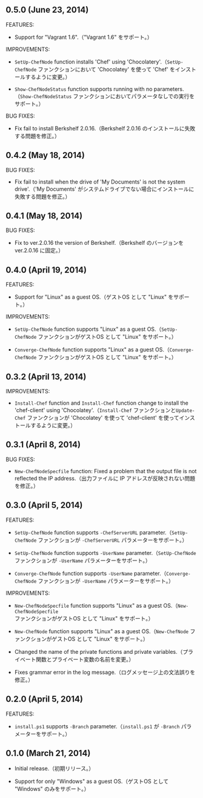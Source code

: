 ## 0.5.0 (June 23, 2014)

FEATURES:

  - Support for "Vagrant 1.6".（"Vagrant 1.6" をサポート。）

IMPROVEMENTS:

  - `SetUp-ChefNode` function installs 'Chef' using 'Chocolatery'.（`SetUp-ChefNode` ファンクションにおいて 'Chocolatey' を使って 'Chef' をインストールするように変更。）

  - `Show-ChefNodeStatus` function supports running with no parameters.（`Show-ChefNodeStatus` ファンクションにおいてパラメータなしでの実行をサポート。）

BUG FIXES:

  - Fix fail to install Berkshelf 2.0.16.（Berkshelf 2.0.16 のインストールに失敗する問題を修正。）

## 0.4.2 (May 18, 2014)

BUG FIXES:

  - Fix fail to install when the drive of 'My Documents' is not the system drive'.（'My Documents' がシステムドライブでない場合にインストールに失敗する問題を修正。）

## 0.4.1 (May 18, 2014)

BUG FIXES:

  - Fix to ver.2.0.16 the version of Berkshelf.（Berkshelf のバージョンを ver.2.0.16 に固定。）

## 0.4.0 (April 19, 2014)

FEATURES:

  - Support for "Linux" as a guest OS.（ゲストOS として "Linux" をサポート。）

IMPROVEMENTS:

  - `SetUp-ChefNode` function supports "Linux" as a guest OS.（`SetUp-ChefNode` ファンクションがゲストOS として "Linux" をサポート。）

  - `Converge-ChefNode` function supports "Linux" as a guest OS.（`Converge-ChefNode` ファンクションがゲストOS として "Linux" をサポート。）

## 0.3.2 (April 13, 2014)

IMPROVEMENTS:

  - `Install-Chef` function and `Install-Chef` function change to install the 'chef-client' using 'Chocolatey'.（`Install-Chef` ファンクションと`Update-Chef` ファンクションが 'Chocolatey' を使って 'chef-client' を使ってインストールするように変更。）

## 0.3.1 (April 8, 2014)

BUG FIXES:

  - `New-ChefNodeSpecfile` function: Fixed a problem that the output file is not reflected the IP address.（出力ファイルに IP アドレスが反映されない問題を修正。）

## 0.3.0 (April 5, 2014)

FEATURES:

  - `SetUp-ChefNode` function supports `-ChefServerURL` parameter.（`SetUp-ChefNode` ファンクションが `-ChefServerURL` パラメーターをサポート。）

  - `SetUp-ChefNode` function supports `-UserName` parameter.（`SetUp-ChefNode` ファンクションが `-UserName` パラメーターをサポート。）

  - `Converge-ChefNode` function supports `-UserName` parameter.（`Converge-ChefNode` ファンクションが `-UserName` パラメーターをサポート。）

IMPROVEMENTS:

  - `New-ChefNodeSpecfile` function supports "Linux" as a guest OS.（`New-ChefNodeSpecfile` ファンクションがゲストOS として "Linux" をサポート。）

  - `New-ChefNode` function supports "Linux" as a guest OS.（`New-ChefNode` ファンクションがゲストOS として "Linux" をサポート。）

  - Changed the name of the private functions and private variables.（プライベート関数とプライベート変数の名前を変更。）

  - Fixes grammar error in the log message.（ログメッセージ上の文法誤りを修正。）

## 0.2.0 (April 5, 2014)

FEATURES:

  - `install.ps1` supports `-Branch` parameter.（`install.ps1` が `-Branch` パラメーターをサポート。）

## 0.1.0 (March 21, 2014)

  - Initial release.（初期リリース。）

  - Support for only "Windows" as a guest OS.（ゲストOS として "Windows" のみをサポート。）